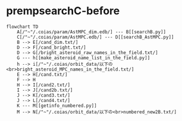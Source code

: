 # prempsearchC-before

```mermaid
flowchart TD
    A[/"~"/.coias/param/AstMPC_dim.edb/] --- B[[searchB.py]]
    C[/"~"/.coias/param/AstMPC.edb/] --- D[[searchB_AstMPC.py]]
    B --> E[/cand_dim.txt/]
    D --> F[/cand_bright.txt/]
    D --> G[/bright_asteroid_raw_names_in_the_field.txt/]
    G --- h[[make_asteroid_name_list_in_the_field.py]]
    h --> i[/"~"/.coias/orbit_data/以下の<br>bright_asteroid_MPC_names_in_the_field.txt/]
    E --> H[/cand.txt/]
    F --> H
    H --> I[/cand2.txt/]
    I --> J[/cand2b.txt/]
    J --> K[/cand3.txt/]
    J --> L[/cand4.txt/]
    K --- M[[getinfo_numbered.py]]
    M --> N[/"~"/.coias/orbit_data/以下の<br>numbered_new2B.txt/]
``````

<!--
    click B "https://github.com/COIAS-program/COIAS_program_github/blob/main/src3_prempsearchC-before/searchB.py"
    click D "https://github.com/COIAS-program/COIAS_program_github/blob/main/src3_prempsearchC-before/searchB_AstMPC.py"
    click h "https://github.com/COIAS-program/COIAS_program_github/blob/main/src3_prempsearchC-before/make_asteroid_name_list_in_the_field.py"
    click M "https://github.com/COIAS-program/COIAS_program_github/blob/main/src3_prempsearchC-before/getinfo_numbered2D.py"

    click E "https://github.com/COIAS-program/COIAS_program_github/blob/main/flowcharts/sample2/cand_dim.txt"
    click F "https://github.com/COIAS-program/COIAS_program_github/blob/main/flowcharts/sample2/cand_bright.txt"
    click G "https://github.com/COIAS-program/COIAS_program_github/blob/main/flowcharts/sample2/bright_asteroid_raw_names_in_the_field.txt"
    click i "https://github.com/COIAS-program/COIAS_program_github/blob/main/flowcharts/sample2/bright_asteroid_MPC_names_in_the_field.txt"
    click H "https://github.com/COIAS-program/COIAS_program_github/blob/main/flowcharts/sample2/cand.txt"
    click I "https://github.com/COIAS-program/COIAS_program_github/blob/main/flowcharts/sample2/cand2.txt"
    click J "https://github.com/COIAS-program/COIAS_program_github/blob/main/flowcharts/sample2/cand2b.txt"
    click K "https://github.com/COIAS-program/COIAS_program_github/blob/main/flowcharts/sample2/cand3.txt"
    click L "https://github.com/COIAS-program/COIAS_program_github/blob/main/flowcharts/sample2/cand4.txt"
    click N "https://github.com/COIAS-program/COIAS_program_github/blob/main/flowcharts/sample2/numbered_new2B.txt"
-->